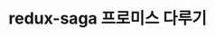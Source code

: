 # redux-saga 프로미스 다루기

```javascript

```

```javascript

```

```javascript

```

```javascript

```

```javascript

```

```javascript

```